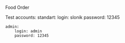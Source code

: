 Food Order

Test accounts:
    standart:
        login: slonik
        password: 12345
    
    admin:
        login: admin
        password: 12345